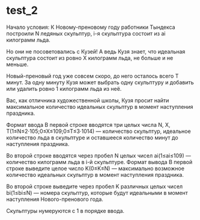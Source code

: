 # test_2
Начало условия: К Новому-преновому году работники Тындекса построили N ледяных скульптур, i-я скульптура состоит из ai килограмм льда.

Но они не посоветовались с Кузей! А ведь Кузя знает, что идеальная скульптура состоит из ровно X килограмм льда, не больше и не меньше.

Новый-преновый год уже совсем скоро, до него осталось всего T минут. За одну минуту Кузя может выбрать одну скульптуру и добавить или удалить ровно 1 килограмм льда из неё.

Вас, как отличника художественной школы, Кузя просит найти максимальное количество идеальных скульптур в момент наступления праздника. 

Формат ввода
В первой строке вводятся три целых числа N, X, T(1≤N≤2⋅105;0≤X≤109;0≤T≤3⋅1014) — количество скульптур, идеальное количество льда в скульптуре и оставшееся количество минут до наступления праздника.

Во второй строке вводятся через пробел N целых чисел ai(1≤ai≤109) — количество килограмм льда в i-й скульптуре.
Формат вывода
В первой строке выведите целое число K(0≤K≤N) — максимально возможное количество идеальных скульптур в момент наступления праздника.

Во второй строке выведите через пробел K различных целых чисел bi(1≤bi≤N) — номера скульптур, которые будут идеальными в момент наступления Нового-пренового года.

Скульптуры нумеруются с 1 в порядке ввода. 
